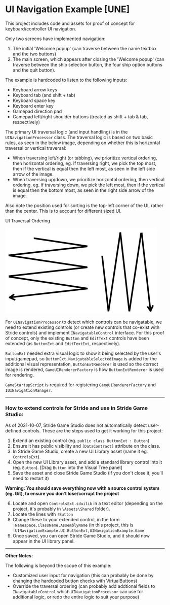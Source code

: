 # UI Navigation Example [UNE]

This project includes code and assets for proof of concept for keyboard/controller UI navigation.

Only two screens have implemented navigation:
1. The initial 'Welcome popup' (can traverse between the name textbox and the two buttons)
2. The main screen, which appears after closing the 'Welcome popup' (can traverse between the ship selection button, the four ship option buttons and the quit button).

The example is hardcoded to listen to the following inputs:
* Keyboard arrow keys
* Keyboard tab (and shift + tab)
* Keyboard space key
* Keyboard enter key
* Gamepad direction pad
* Gamepad left/right shoulder buttons (treated as shift + tab & tab, respectively)


The primary UI traversal logic (and input handling) is in the `UINavigationProcessor` class.
The traversal logic is based on two basic rules, as seen in the below image, depending on whether this is horizontal traversal or vertical traversal:

* When traversing left/right (or tabbing), we prioritize vertical ordering, then horizontal ordering, eg. if traversing right, we pick the top most, then if the vertical is equal then the left most, as seen in the left side arrow of the image.
* When traversing up/down, we prioritize horizontal ordering, then vertical ordering, eg. if traversing down, we pick the left most, then if the vertical is equal then the bottom most, as seen in the right side arrow of the image.

Also note the position used for sorting is the top-left corner of the UI, rather than the center. This is to account for different sized UI.

UI Traversal Ordering

![UI Traversal Order](images/traversal_order.png)


For `UINavigationProcessor` to detect which controls can be navigatable, we need to extend existing controls (or create new controls that co-exist with Stride controls) and implement `INavigatableControl` interface.
For this proof of concept, only the existing `Button` and `EditText` controls have been extended (as `ButtonExt` and `EditTextExt`, respectively).

`ButtonExt` needed extra visual logic to show it being selected by the user's input/gamepad, so `ButtonExt.NavigatableSelectedImage` is added for the additional visual representation, `ButtonExtRenderer` is used so the correct image is rendered, `GameUIRendererFactory` is how `ButtonExtRenderer` is used for rendering.

`GameStartupScript` is required for registering `GameUIRendererFactory` and `IUINavigationManager`.

---

### How to extend controls for Stride and use in Stride Game Studio:

As of 2021-10-07, Stride Game Studio does not automatically detect user-defined controls.
These are the steps used to get it working for this project:

1. Extend an existing control (eg. `public class ButtonExt : Button`)
2. Ensure it has public visibility and `[DataContract]` attribute on the class.
3. In Stride Game Studio, create a new UI Library asset (name it eg. `ControlsExt`).
4. Open the new UI Library asset, and add a standard library control into it (eg. `Button`). [Drag `Button` into the Visual Tree panel]
5. Save the asset and close Stride Game Studio (if you don't close it, you'll need to restart it)

**Warning: You should save everything now with a source control system (eg. Git), to ensure you don't lose/corrupt the project** 

6.  Locate and open `ControlsExt.sduilib` in a text editor (depending on the project, it's probably in `\Assets\Shared` folder).
7. Locate the lines with `!Button`
8. Change these to your extended control, in the form `!Namespace.ClassName,AssemblyName` (in this project, this is `!UINavigationExample.UI.ButtonExt,UINavigationExample.Game`
9. Once saved, you can open Stride Game Studio, and it should now appear in the UI library panel.

---

**Other Notes:**

The following is beyond the scope of this example:
* Customized user input for navigation (this can probably be done by changing the hardcoded button checks with VirtualButtons)
* Override the traversal ordering (can probably add addtional fields to `INavigatableControl` which `UINavigationProcessor` can use for additional logic, or redo the entire logic to suit your purpose)
